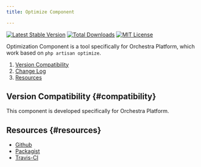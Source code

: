```yaml
---
title: Optimize Component

---
```


[![Latest Stable Version](https://img.shields.io/github/release/orchestral/optimize.svg?style=flat)](https://packagist.org/packages/orchestra/optimize)
[![Total Downloads](https://img.shields.io/packagist/dt/orchestra/optimize.svg?style=flat)](https://packagist.org/packages/orchestra/optimize)
[![MIT License](https://img.shields.io/packagist/l/orchestra/optimize.svg?style=flat)](https://packagist.org/packages/orchestra/optimize)

Optimization Component is a tool specifically for Orchestra Platform, which work based on `php artisan optimize`.

1. [Version Compatibility](#compatibility)
2. [Change Log]({doc-url}/components/optimize/changes#v3-0)
3. [Resources](#resources)

## Version Compatibility {#compatibility}

This component is developed specifically for Orchestra Platform.

## Resources {#resources}

* [Github](https://github.com/orchestral/optimize)
* [Packagist](https://packagist.org/packages/orchestra/optimize)
* [Travis-CI](https://travis-ci.org/orchestral/optimize)
